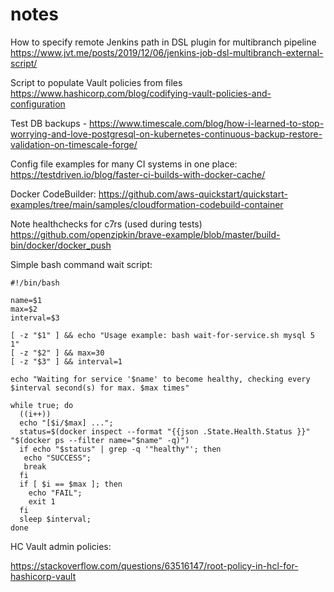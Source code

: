 # notes
How to specify remote Jenkins path in DSL plugin for multibranch pipeline
https://www.jvt.me/posts/2019/12/06/jenkins-job-dsl-multibranch-external-script/

Script to populate Vault policies from files https://www.hashicorp.com/blog/codifying-vault-policies-and-configuration

Test DB backups - https://www.timescale.com/blog/how-i-learned-to-stop-worrying-and-love-postgresql-on-kubernetes-continuous-backup-restore-validation-on-timescale-forge/

Config file examples for many CI systems in one place:
https://testdriven.io/blog/faster-ci-builds-with-docker-cache/

Docker CodeBuilder:
https://github.com/aws-quickstart/quickstart-examples/tree/main/samples/cloudformation-codebuild-container

Note healthchecks for c7rs (used during tests) https://github.com/openzipkin/brave-example/blob/master/build-bin/docker/docker_push

Simple bash command wait script:
```
#!/bin/bash

name=$1
max=$2
interval=$3

[ -z "$1" ] && echo "Usage example: bash wait-for-service.sh mysql 5 1"
[ -z "$2" ] && max=30
[ -z "$3" ] && interval=1

echo "Waiting for service '$name' to become healthy, checking every $interval second(s) for max. $max times"

while true; do 
  ((i++))
  echo "[$i/$max] ..."; 
  status=$(docker inspect --format "{{json .State.Health.Status }}" "$(docker ps --filter name="$name" -q)")
  if echo "$status" | grep -q '"healthy"'; then 
   echo "SUCCESS";
   break
  fi
  if [ $i == $max ]; then 
    echo "FAIL"; 
    exit 1
  fi 
  sleep $interval; 
done
```

HC Vault admin policies:

https://stackoverflow.com/questions/63516147/root-policy-in-hcl-for-hashicorp-vault
